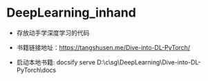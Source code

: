 # DeepLearning_inhand
- 存放动手学深度学习的代码
- 书籍链接地址：<https://tangshusen.me/Dive-into-DL-PyTorch/>

- 启动本地书籍: docsify serve D:\c\sg\DeepLearning\Dive-into-DL-PyTorch\docs